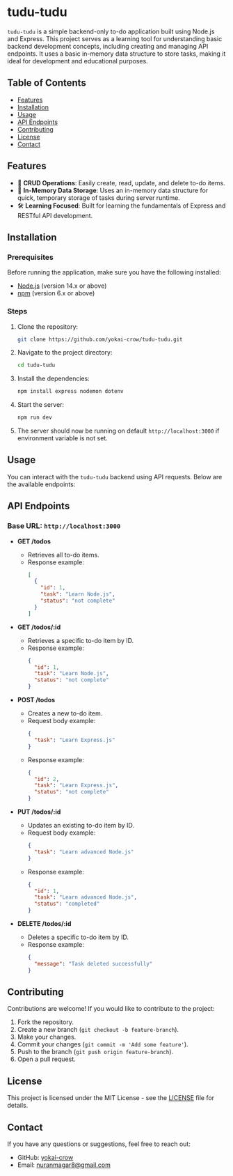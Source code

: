 # tudu-tudu

`tudu-tudu` is a simple backend-only to-do application built using Node.js and Express. This project serves as a learning tool for understanding basic backend development concepts, including creating and managing API endpoints. It uses a basic in-memory data structure to store tasks, making it ideal for development and educational purposes.

## Table of Contents

- [Features](#features)
- [Installation](#installation)
- [Usage](#usage)
- [API Endpoints](#api-endpoints)
- [Contributing](#contributing)
- [License](#license)
- [Contact](#contact)

## Features

- 📝 **CRUD Operations**: Easily create, read, update, and delete to-do items.
- 🔄 **In-Memory Data Storage**: Uses an in-memory data structure for quick, temporary storage of tasks during server runtime.
- 🛠️ **Learning Focused**: Built for learning the fundamentals of Express and RESTful API development.

## Installation

### Prerequisites

Before running the application, make sure you have the following installed:

- [Node.js](https://nodejs.org/) (version 14.x or above)
- [npm](https://www.npmjs.com/) (version 6.x or above)

### Steps

1. Clone the repository:

    ```bash
    git clone https://github.com/yokai-crow/tudu-tudu.git
    ```

2. Navigate to the project directory:

    ```bash
    cd tudu-tudu
    ```

3. Install the dependencies:

    ```bash
    npm install express nodemon dotenv
    ```

4. Start the server:

    ```bash
    npm run dev
    ```

5. The server should now be running on default `http://localhost:3000` if environment variable is not set.

## Usage

You can interact with the `tudu-tudu` backend using API requests. Below are the available endpoints:

## API Endpoints

### Base URL: `http://localhost:3000`

- **GET /todos**
  - Retrieves all to-do items.
  - Response example:
    ```json
    [
      {
        "id": 1,
        "task": "Learn Node.js",
        "status": "not complete"
      }
    ]
    ```

- **GET /todos/:id**
  - Retrieves a specific to-do item by ID.
  - Response example:
    ```json
    {
      "id": 1,
      "task": "Learn Node.js",
      "status": "not complete"
    }
    ```

- **POST /todos**
  - Creates a new to-do item.
  - Request body example:
    ```json
    {
      "task": "Learn Express.js"
    }
    ```
  - Response example:
    ```json
    {
      "id": 2,
      "task": "Learn Express.js",
      "status": "not complete"
    }
    ```

- **PUT /todos/:id**
  - Updates an existing to-do item by ID.
  - Request body example:
    ```json
    {
      "task": "Learn advanced Node.js"
    }
    ```
  - Response example:
    ```json
    {
      "id": 1,
      "task": "Learn advanced Node.js",
      "status": "completed"
    }
    ```

- **DELETE /todos/:id**
  - Deletes a specific to-do item by ID.
  - Response example:
    ```json
    {
      "message": "Task deleted successfully"
    }
    ```

## Contributing

Contributions are welcome! If you would like to contribute to the project:

1. Fork the repository.
2. Create a new branch (`git checkout -b feature-branch`).
3. Make your changes.
4. Commit your changes (`git commit -m 'Add some feature'`).
5. Push to the branch (`git push origin feature-branch`).
6. Open a pull request.

## License

This project is licensed under the MIT License - see the [LICENSE](LICENSE) file for details.

## Contact

If you have any questions or suggestions, feel free to reach out:

- GitHub: [yokai-crow](https://github.com/yokai-crow)
- Email: nuranmagar8@gmail.com
